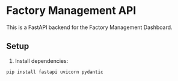 # Factory Management API

This is a FastAPI backend for the Factory Management Dashboard.

## Setup

1. Install dependencies:

```bash
pip install fastapi uvicorn pydantic

